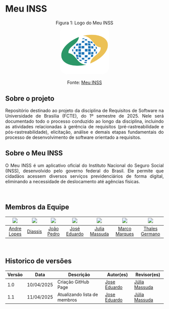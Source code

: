 # Meu INSS

<p align="center" > <font>Figura 1: Logo do Meu INSS</font> <br><img style="border: 2px solid white; border-radius: 15%" src="img/meu-inss.png" width = 30%></p>

<p align="center" > <font>Fonte: <a href="https://play.google.com/store/apps/details?id=br.gov.dataprev.meuinss&hl=pt_BR&gl=US">Meu INSS</a></font> <br></p>

## Sobre o projeto
<p align="justify">
Repositório destinado ao projeto da disciplina de Requisitos de Software na Universidade de Brasilia (FCTE), do 1º semestre de 2025. Nele será documentado todo o processo conduzido ao longo da disciplina, incluindo as atividades relacionadas à gerência de requisitos (pré-rastreabilidade e pós-rastreabilidade), elicitação, análise e demais etapas fundamentais do processo de desenvolvimento de software orientado a requisitos.
</p>

## Sobre o Meu INSS
<p align="justify">
O Meu INSS é um aplicativo oficial do Instituto Nacional do Seguro Social (INSS), desenvolvido pelo governo federal do Brasil. Ele permite que cidadãos acessem diversos serviços previdenciários de forma digital, eliminando a necessidade de deslocamento até agências físicas.
</p>

<br>

## Membros da Equipe

| [![](https://avatars.githubusercontent.com/andrewslopes)](https://github.com/Diaxiz) | [![](https://avatars.githubusercontent.com/Diaxiz)](https://github.com/Diaxiz) | [![](https://avatars.githubusercontent.com/JpRodrigues2)](https://github.com/JpRodrigues2) | [![](https://avatars.githubusercontent.com/jevprado)](https://github.com/jevprado) | [![](https://avatars.githubusercontent.com/JuliaReis18)](https://github.com/JuliaReis18) | [![](https://avatars.githubusercontent.com/marcomarquesdc)](https://github.com/marcomarquesdc) | [![](https://avatars.githubusercontent.com/thalesgvl)](https://github.com/thalesgvl) |
|:-------------------------------------------------------------:|:-------------------------------------------------------------:|:-----------------------------------------------------------:|:-----------------------------------------------------------:|:-----------------------------------------------------------:|:-----------------------------------------------------------:|:-----------------------------------------------------------:|
| [Andre Lopes](https://github.com/andrewslopes) | [Diassis](https://github.com/Diaxiz) | [João Pedro](https://github.com/JpRodrigues2) | [José Eduardo](https://github.com/jevprado) | [Julia Massuda](https://github.com/JuliaReis18) | [Marco Marques](https://github.com/marcomarquesdc) | [Thales Germano](https://github.com/thalesgvl) |

<br>

## Historico de versões

Versão |   Data  | Descrição | Autor(es) | Revisor(es)
------ | ---- | ------ | ---------- | ----------
1.0 | 10/04/2025 | Criação GitHub Page | [Jose Eduardo](https://github.com/jevprado) |[Júlia Massuda](https://github.com/JuliaReis18)
1.1 | 11/04/2025 | Atualizando lista de membros | [Jose Eduardo](https://github.com/jevprado) |[Júlia Massuda](https://github.com/JuliaReis18)